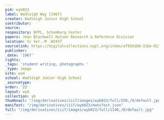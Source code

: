 ```yaml
---
pid: wyb023
label: Wadleigh Way [1967]
creator: Wadleigh Junior High School
contributor:
source:
respository: NYPL, Schomburg Center
papers: Jean Blackwell Hutson Research & Reference Division
location: Sc Ser.-M .W2437
sourcelink: https://digitalcollections.nypl.org/items/af9301b0-31be-0134-dec1-00505686a51c
publisher:
_date: '1967'
rights:
_tags: 'student writing, photographs '
_type: image
site: wad
school: Wadleigh Junior High School
_sourcetype:
order: '22'
layout: wyb
collection: yb
thumbnail: "/img/derivatives/iiif/images/wyb023/full/250,/0/default.jpg"
manifest: "/img/derivatives/iiif/wyb023/manifest.json"
full: "/img/derivatives/iiif/images/wyb023/full/1140,/0/default.jpg"
---
```

